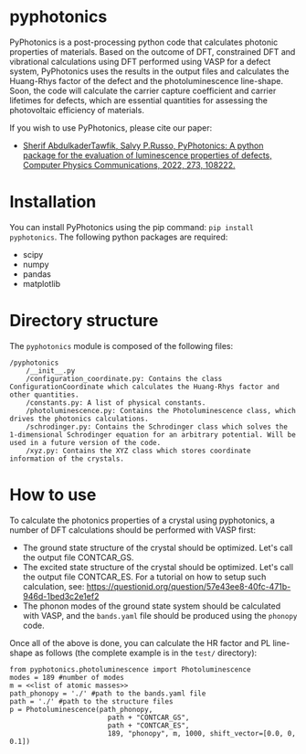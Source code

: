 # pyphotonics

PyPhotonics is a post-processing python code that calculates photonic properties of materials. Based on the outcome of DFT, constrained DFT and vibrational calculations using DFT performed using VASP for a defect system, PyPhotonics uses the results in the output files and calculates the Huang-Rhys factor of the defect and the photoluminescence line-shape. Soon, the code will calculate the carrier capture coefficient and carrier lifetimes for defects, which are essential quantities for assessing the photovoltaic efficiency of materials.

If you wish to use PyPhotonics, please cite our paper:

- [Sherif AbdulkaderTawfik, Salvy P.Russo, PyPhotonics: A python package for the evaluation of luminescence properties of defects, Computer Physics Communications, 2022, 273, 108222.](https://www.sciencedirect.com/science/article/pii/S0010465521003349)


# Installation

You can install PyPhotonics using the pip command: `pip install pyphotonics`. The following python packages are required:

- scipy
- numpy
- pandas
- matplotlib

# Directory structure

The `pyphotonics` module is composed of the following files:

```
/pyphotonics
    /__init__.py
    /configuration_coordinate.py: Contains the class ConfigurationCoordinate which calculates the Huang-Rhys factor and other quantities.
    /constants.py: A list of physical constants.
    /photoluminescence.py: Contains the Photoluminescence class, which drives the photonics calculations.
    /schrodinger.py: Contains the Schrodinger class which solves the 1-dimensional Schrodinger equation for an arbitrary potential. Will be used in a future version of the code.
    /xyz.py: Contains the XYZ class which stores coordinate information of the crystals.
```

# How to use

To calculate the photonics properties of a crystal using pyphotonics, a number of DFT calculations should be performed with VASP first:
- The ground state structure of the crystal should be optimized. Let's call the output file CONTCAR_GS.
- The excited state structure of the crystal should be optimized. Let's call the output file CONTCAR_ES. For a tutorial on how to setup such calculation, see: https://questionid.org/question/57e43ee8-40fc-471b-946d-1bed3c2e1ef2
- The phonon modes of the ground state system should be calculated with VASP, and the `bands.yaml` file should be produced using the `phonopy` code.

Once all of the above is done, you can calculate the HR factor and PL line-shape as follows (the complete example is in the `test/` directory):

```
from pyphotonics.photoluminescence import Photoluminescence
modes = 189 #number of modes
m = <<list of atomic masses>>
path_phonopy = './' #path to the bands.yaml file
path = './' #path to the structure files
p = Photoluminescence(path_phonopy,
                        path + "CONTCAR_GS",
                        path + "CONTCAR_ES",
                        189, "phonopy", m, 1000, shift_vector=[0.0, 0, 0.1])

```

